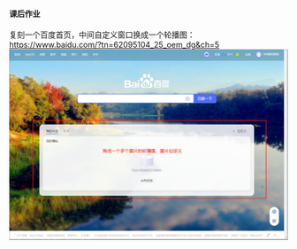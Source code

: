 #### 课后作业

复刻一个百度首页，中间自定义窗口换成一个轮播图：
https://www.baidu.com/?tn=62095104_25_oem_dg&ch=5
![img.png](img.png)
